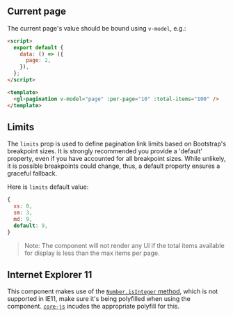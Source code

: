 ## Current page

The current page's value should be bound using `v-model`, e.g.:

```html
<script>
  export default {
    data: () => ({
      page: 2,
    }),
  };
</script>

<template>
  <gl-pagination v-model="page" :per-page="10" :total-items="100" />
</template>
```

## Limits

The `limits` prop is used to define pagination link limits based on Bootstrap's breakpoint sizes.
It is strongly recommended you provide a 'default' property, even if you have accounted for all
breakpoint sizes. While unlikely, it is possible breakpoints could change, thus, a default property
ensures a graceful fallback.

Here is `limits` default value:

```js
{
  xs: 0,
  sm: 3,
  md: 9,
  default: 9,
}
```

> Note: The component will not render any UI if the total items available for display is less than
> the max items per page.

## Internet Explorer 11

This component makes use of the
[`Number.isInteger` method](https://developer.mozilla.org/en-US/docs/Web/JavaScript/Reference/Global_Objects/Number/isInteger),
which is not supported in IE11, make sure it's being polyfilled when using the component.
[`core-js`](https://github.com/zloirock/core-js) incudes the appropriate polyfill for this.
